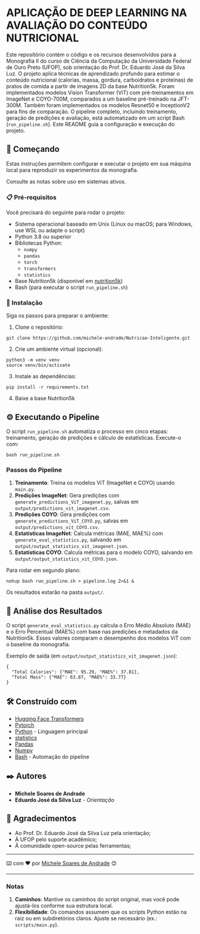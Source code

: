 # APLICAÇÃO DE DEEP LEARNING NA AVALIAÇÃO DO CONTEÚDO NUTRICIONAL

Este repositório contém o código e os recursos desenvolvidos para a Monografia II do curso de Ciência da Computação da Universidade Federal de Ouro Preto (UFOP), sob orientação do Prof. Dr. Eduardo José da Silva Luz. O projeto aplica técnicas de aprendizado profundo para estimar o conteúdo nutricional (calorias, massa, gordura, carboidratos e proteínas) de pratos de comida a partir de imagens 2D da base Nutrition5k. Foram implementados modelos Vision Transformer (ViT) com pré-treinamentos em ImageNet e COYO-700M, comparados a um baseline pré-treinado na JFT-300M. Também foram implementados os modelos Resnet50 e InceptionV2 para fins de comparação. O pipeline completo, incluindo treinamento, geração de predições e avaliação, está automatizado em um script Bash (`run_pipeline.sh`). Este README guia a configuração e execução do projeto.

## 🚀 Começando

Estas instruções permitem configurar e executar o projeto em sua máquina local para reproduzir os experimentos da monografia.

Consulte as notas sobre uso em sistemas ativos.

### 📋 Pré-requisitos

Você precisará do seguinte para rodar o projeto:

- Sistema operacional baseado em Unix (Linux ou macOS; para Windows, use WSL ou adapte o script)
- Python 3.8 ou superior
- Bibliotecas Python:
  - `numpy`
  - `pandas`
  - `torch`
  - `transformers`
  - `statistics`
- Base Nutrition5k (disponível em [nutrition5k](https://github.com/google-research-datasets/Nutrition5k))
- Bash (para executar o script `run_pipeline.sh`)

### 🔧 Instalação

Siga os passos para preparar o ambiente:

1. Clone o repositório:
```
git clone https://github.com/michele-andrade/Nutricao-Inteligente.git
```

2. Crie um ambiente virtual (opcional):
```
python3 -m venv venv
source venv/bin/activate
```

3. Instale as dependências:
```
pip install -r requirements.txt
```

4. Baixe a base Nutrition5k

## ⚙️ Executando o Pipeline

O script `run_pipeline.sh` automatiza o processo em cinco etapas: treinamento, geração de predições e cálculo de estatísticas. Execute-o com:

```
bash run_pipeline.sh
```

### Passos do Pipeline
1. **Treinamento**: Treina os modelos ViT (ImageNet e COYO) usando `main.py`.
2. **Predições ImageNet**: Gera predições com `generate_predictions_ViT_imagenet.py`, salvas em `output/predictions_vit_imagenet.csv`.
3. **Predições COYO**: Gera predições com `generate_predictions_ViT_COYO.py`, salvas em `output/predictions_vit_COYO.csv`.
4. **Estatísticas ImageNet**: Calcula métricas (MAE, MAE%) com `generate_eval_statistics.py`, salvando em `output/output_statistics_vit_imagenet.json`.
5. **Estatísticas COYO**: Calcula métricas para o modelo COYO, salvando em `output/output_statistics_vit_COYO.json`.

Para rodar em segundo plano:
```
nohup bash run_pipeline.sh > pipeline.log 2>&1 &
```

Os resultados estarão na pasta `output/`.

## 🔩 Análise dos Resultados

O script `generate_eval_statistics.py` calcula o Erro Médio Absoluto (MAE) e o Erro Percentual (MAE%) com base nas predições e metadados da Nutrition5k. Esses valores comparam o desempenho dos modelos ViT com o baseline da monografia.

Exemplo de saída (em `output/output_statistics_vit_imagenet.json`):
```
{
  "Total Calories": {"MAE": 95.29, "MAE%": 37.81},
  "Total Mass": {"MAE": 63.87, "MAE%": 33.77}
}
```

## 🛠️ Construído com

- [Hugging Face Transformers](https://huggingface.co/docs/transformers)
- [Pytorch](https://pytorch.org/)
- [Python](https://www.python.org/) - Linguagem principal
- [statistics](https://docs.python.org/3/library/statistics.html)
- [Pandas](https://pandas.pydata.org/)
- [Numpy](https://numpy.org/)
- [Bash](https://www.gnu.org/software/bash/) - Automação do pipeline

## ✒️ Autores

- **Michele Soares de Andrade**
- **Eduardo José da Silva Luz** - *Orientação*

## 🎁 Agradecimentos

- Ao Prof. Dr. Eduardo José da Silva Luz pela orientação;
- À UFOP pelo suporte acadêmico;
- À comunidade open-source pelas ferramentas;

---

⌨️ com ❤️ por [Michele Soares de Andrade](https://github.com/michele-andrade) 😊

---

### Notas
1. **Caminhos**: Mantive os caminhos do script original, mas você pode ajustá-los conforme sua estrutura local.
2. **Flexibilidade**: Os comandos assumem que os scripts Python estão na raiz ou em subdiretórios claros. Ajuste se necessário (ex.: `scripts/main.py`).